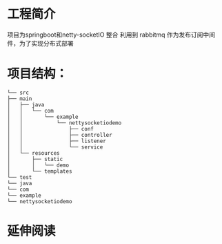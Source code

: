 # 工程简介
项目为springboot和netty-socketIO 整合
利用到 rabbitmq 作为发布订阅中间件，为了实现分布式部署

# 项目结构：
```
└── src
├── main
│   ├── java
│   │   └── com
│   │       └── example
│   │           └── nettysocketiodemo
│   │               ├── conf
│   │               ├── controller
│   │               ├── listener
│   │               └── service
│   └── resources
│       ├── static
│       │   └── demo
│       └── templates
└── test
└── java
└── com
└── example
└── nettysocketiodemo
```



# 延伸阅读

